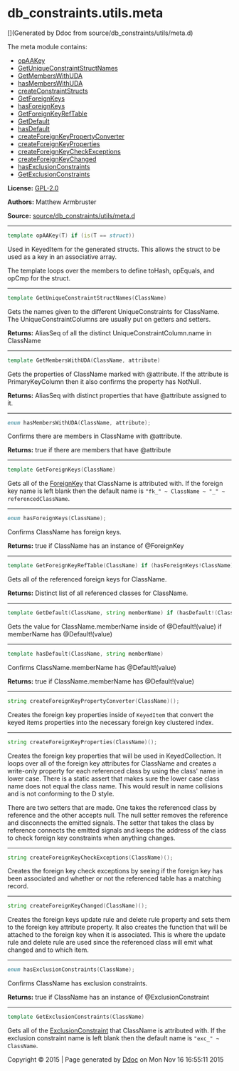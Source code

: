 # db_constraints.utils.meta

[](Generated by Ddoc from source/db_constraints/utils/meta.d)

The meta module contains:
  + [opAAKey](#opAAKey)
  + [GetUniqueConstraintStructNames](#GetUniqueConstraintStructNames)
  + [GetMembersWithUDA](#GetMembersWithUDA)
  + [hasMembersWithUDA](#hasMembersWithUDA)
  + [createConstraintStructs](#createConstraintStructs)
  + [GetForeignKeys](#GetForeignKeys)
  + [hasForeignKeys](#hasForeignKeys)
  + [GetForeignKeyRefTable](#GetForeignKeyRefTable)
  + [GetDefault](#GetDefault)
  + [hasDefault](#hasDefault)
  + [createForeignKeyPropertyConverter](#createForeignKeyPropertyConverter)
  + [createForeignKeyProperties](#createForeignKeyProperties)
  + [createForeignKeyCheckExceptions](#createForeignKeyCheckExceptions)
  + [createForeignKeyChanged](#createForeignKeyChanged)
  + [hasExclusionConstraints](#hasExclusionConstraints)
  + [GetExclusionConstraints](#GetExclusionConstraints)

**License:**
[GPL-2.0](https://github.com/marmy28/db_constraints/blob/master/LICENSE)


**Authors:**
Matthew Armbruster


**Source:** [source/db_constraints/utils/meta.d](https://github.com/marmy28/db_constraints/tree/master/source/db_constraints/utils/meta.d)



***
<a name="opAAKey" href="#opAAKey"></a>
```d
template opAAKey(T) if (is(T == struct))
```

Used in KeyedItem for the generated structs.
This allows the struct to be used as a key
in an associative array.


The template loops over the members to define
toHash, opEquals, and opCmp for the struct.


***
<a name="GetUniqueConstraintStructNames" href="#GetUniqueConstraintStructNames"></a>
```d
template GetUniqueConstraintStructNames(ClassName)
```

Gets the names given to the different UniqueConstraints for ClassName.
The UniqueConstraintColumns are usually put on getters and setters.

**Returns:**
AliasSeq of all the distinct UniqueConstraintColumn.name in ClassName


***
<a name="GetMembersWithUDA" href="#GetMembersWithUDA"></a>
```d
template GetMembersWithUDA(ClassName, attribute)
```

Gets the properties of ClassName marked with @attribute. If the
attribute is PrimaryKeyColumn then it also confirms the property has
NotNull.

**Returns:**
AliasSeq with distinct properties that have @attribute assigned to it.


***
<a name="hasMembersWithUDA" href="#hasMembersWithUDA"></a>
```d
enum hasMembersWithUDA(ClassName, attribute);

```

Confirms there are members in ClassName with @attribute.

**Returns:**
true if there are members that have @attribute


***
<a name="GetForeignKeys" href="#GetForeignKeys"></a>
```d
template GetForeignKeys(ClassName)
```

Gets all of the [ForeignKey](https://github.com/marmy28/db_constraints/wiki/constraints#ForeignKey) that ClassName is attributed with. If
the foreign key name is left blank then the default name is `"fk_" ~ ClassName ~ "_" ~ referencedClassName`.


***
<a name="hasForeignKeys" href="#hasForeignKeys"></a>
```d
enum hasForeignKeys(ClassName);

```

Confirms ClassName has foreign keys.

**Returns:**
true if ClassName has an instance of @ForeignKey


***
<a name="GetForeignKeyRefTable" href="#GetForeignKeyRefTable"></a>
```d
template GetForeignKeyRefTable(ClassName) if (hasForeignKeys!ClassName)
```

Gets all of the referenced foreign keys for ClassName.

**Returns:**
Distinct list of all referenced classes for ClassName.


***
<a name="GetDefault" href="#GetDefault"></a>
```d
template GetDefault(ClassName, string memberName) if (hasDefault!(ClassName, memberName))
```

Gets the value for ClassName.memberName inside of @Default!(value) if memberName has @Default!(value)


***
<a name="hasDefault" href="#hasDefault"></a>
```d
template hasDefault(ClassName, string memberName)
```

Confirms ClassName.memberName has @Default!(value)

**Returns:**
true if ClassName.memberName has @Default!(value)


***
<a name="createForeignKeyPropertyConverter" href="#createForeignKeyPropertyConverter"></a>
```d
string createForeignKeyPropertyConverter(ClassName)();

```

Creates the foreign key properties inside of `KeyedItem`
that convert the keyed items properties into the necessary
foreign key clustered index.


***
<a name="createForeignKeyProperties" href="#createForeignKeyProperties"></a>
```d
string createForeignKeyProperties(ClassName)();

```

Creates the foreign key properties that will be used in KeyedCollection.
It loops over all of the foreign key attributes for ClassName and creates
a write-only property for each referenced class by using the class' name
in lower case. There is a static assert that makes sure the lower case
class name does not equal the class name. This would result in name
collisions and is not conforming to the D style.


There are two setters that are made. One takes the referenced class
by reference and the other accepts null. The null setter removes the
reference and disconnects the emitted signals. The setter that takes
the class by reference connects the emitted signals and keeps the
address of the class to check foreign key constraints when anything
changes.


***
<a name="createForeignKeyCheckExceptions" href="#createForeignKeyCheckExceptions"></a>
```d
string createForeignKeyCheckExceptions(ClassName)();

```

Creates the foreign key check exceptions by seeing if the foreign key has been associated and
whether or not the referenced table has a matching record.


***
<a name="createForeignKeyChanged" href="#createForeignKeyChanged"></a>
```d
string createForeignKeyChanged(ClassName)();

```

Creates the foreign keys update rule and delete rule property and sets them to the foreign key attribute property.
It also creates the function that will be attached to the foreign key when it is associated. This is where
the update rule and delete rule are used since the referenced class will emit what changed and to which item.


***
<a name="hasExclusionConstraints" href="#hasExclusionConstraints"></a>
```d
enum hasExclusionConstraints(ClassName);

```

Confirms ClassName has exclusion constraints.

**Returns:**
true if ClassName has an instance of @ExclusionConstraint


***
<a name="GetExclusionConstraints" href="#GetExclusionConstraints"></a>
```d
template GetExclusionConstraints(ClassName)
```

Gets all of the [ExclusionConstraint](https://github.com/marmy28/db_constraints/wiki/constraints#ExclusionConstraint) that ClassName is attributed with. If
the exclusion constraint name is left blank then the default name is `"exc_" ~ ClassName`.




Copyright :copyright: 2015 | Page generated by [Ddoc](http://dlang.org/ddoc.html) on Mon Nov 16 16:55:11 2015

